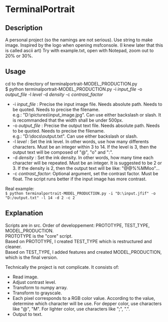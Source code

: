 # TerminalPortrait

## Description
A personal project (so the namings are not serious). Use string to make image. Inspired by the logo when opening msfconsole. (I knew later that this is called ascii art)
Try with example.txt, open with Notepad, zoom out to 20% or 30%.

## Usage
cd to the directory of terminalportrait-MODEL_PRODUCTION.py  
    $ python terminalportrait-MODEL_PRODUCTION.py -i *input_file* -o *output_file* -l *level* -d *density* -c *contrast_factor*
- -i *input_file* : Precise the input image file. Needs absolute path. Needs to be quoted. Needs to precise the filename.  
e.g.: "D:\pictures\input_image.jpg". Can use either backslash or slash. It is recommanded that the width shall be under 500px.  
- -o *output_file* : Precise the output text file. Needs absolute path. Needs to be quoted. Needs to precise the filename.  
e.g.: "D:\docs\output.txt". Can use either backslash or slash.
- -l *level* : Set the ink level. In other words, use how many differents characters. Must be an integer within 3 to 14. If the level is 3, then the output text will be composed of "@", "o" and ":".
- -d *density* : Set the ink density. In other words, how many time each character will be repeated. Must be an integer. It is suggested to be 2 or 3. If the density is 2, then the output text will be like: "@@%%MMoo"...
- -c *contrast_factor*: Optional argument, set the contrast factor. Must be float. The script runs better if the input image has more contrast.  

Real example:  
    `$ python terminalportrait-MODEL_PRODUCTION.py -i "D:\input.jfif" -o "D:/output.txt" -l 14 -d 2 -c 2  `

## Explanation
Scripts are in src. Order of developpement: PROTOTYPE, TEST_TYPE, MODEL_PRODUCTION.  
PROTOTYPE is the "core" script.  
Based on PROTOTYPE, I created TEST_TYPE which is restructured and cleaner.  
Based on TEST_TYPE, I added features and created MODEL_PRODUCTION, which is the final version.  
  
Technically the project is not complicate. It consists of:
- Read image.  
- Adjust contrast level.
- Transform to numpy array.  
- Transform to grayscale.  
- Each pixel corresponds to a RGB color value. According to the value, determine which character will be use. For depper color, use characters like "@", "M". For lighter color, use characters like ";", ".".  
- Output to text.
